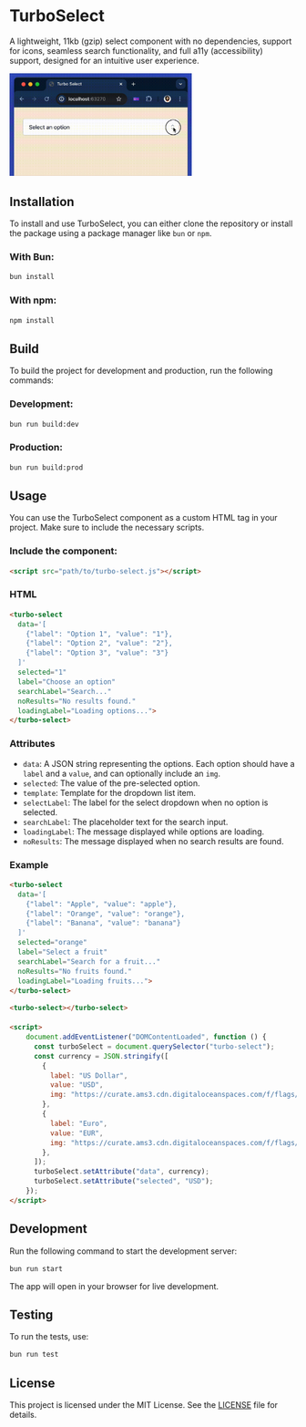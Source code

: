 # TurboSelect

A lightweight, 11kb (gzip) select component with no dependencies, support for icons, seamless search functionality, and full a11y (accessibility) support, designed for an intuitive user experience.

<img src="/assets/turbo-select.gif" alt="Turbo Select - JavaScript" width="320">

## Installation

To install and use TurboSelect, you can either clone the repository or install the package using a package manager like `bun` or `npm`.

### With Bun:

```bash
bun install
```

### With npm:

```bash
npm install
```

## Build

To build the project for development and production, run the following commands:

### Development:

```bash
bun run build:dev
```

### Production:

```bash
bun run build:prod
```

## Usage

You can use the TurboSelect component as a custom HTML tag in your project. Make sure to include the necessary scripts.

### Include the component:

```html
<script src="path/to/turbo-select.js"></script>
```

### HTML

```html
<turbo-select
  data='[
    {"label": "Option 1", "value": "1"},
    {"label": "Option 2", "value": "2"},
    {"label": "Option 3", "value": "3"}
  ]'
  selected="1"
  label="Choose an option"
  searchLabel="Search..."
  noResults="No results found."
  loadingLabel="Loading options...">
</turbo-select>
```

### Attributes

- `data`: A JSON string representing the options. Each option should have a `label` and a `value`, and can optionally include an `img`.
- `selected`: The value of the pre-selected option.
- `template`: Template for the dropdown list item.
- `selectLabel`: The label for the select dropdown when no option is selected.
- `searchLabel`: The placeholder text for the search input.
- `loadingLabel`: The message displayed while options are loading.
- `noResults`: The message displayed when no search results are found.

### Example

```html
<turbo-select
  data='[
    {"label": "Apple", "value": "apple"},
    {"label": "Orange", "value": "orange"},
    {"label": "Banana", "value": "banana"}
  ]'
  selected="orange"
  label="Select a fruit"
  searchLabel="Search for a fruit..."
  noResults="No fruits found."
  loadingLabel="Loading fruits...">
</turbo-select>
```

```html
<turbo-select></turbo-select>

<script>
    document.addEventListener("DOMContentLoaded", function () {
      const turboSelect = document.querySelector("turbo-select");
      const currency = JSON.stringify([
        {
          label: "US Dollar",
          value: "USD",
          img: "https://curate.ams3.cdn.digitaloceanspaces.com/f/flags/usd.svg",
        },
        {
          label: "Euro",
          value: "EUR",
          img: "https://curate.ams3.cdn.digitaloceanspaces.com/f/flags/eur.svg",
        },
      ]);
      turboSelect.setAttribute("data", currency);
      turboSelect.setAttribute("selected", "USD");
    });
</script>
```

## Development

Run the following command to start the development server:

```bash
bun run start
```

The app will open in your browser for live development.

## Testing

To run the tests, use:

```bash
bun run test
```

## License

This project is licensed under the MIT License. See the [LICENSE](LICENSE) file for details.
